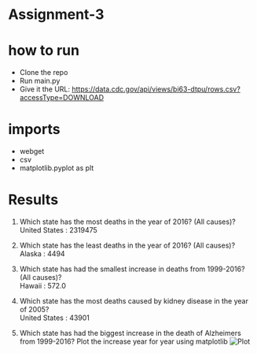 # Assignment-3

# how to run

* Clone the repo
* Run main.py
* Give it the URL: https://data.cdc.gov/api/views/bi63-dtpu/rows.csv?accessType=DOWNLOAD

# imports

* webget
* csv
* matplotlib.pyplot as plt

# Results

1. Which state has the most deaths in the year of 2016? (All causes)?                                                                  
United States : 2319475                                                                                                                
                                                                                                                                       
                                                                                                                                       
                                                                                                                                       
2. Which state has the least deaths in the year of 2016? (All causes)?                                                                 
Alaska : 4494                                                                                                                          
                                                                                                                                       
                                                                                                                                       
                                                                                                                                       
3. Which state has had the smallest increase in deaths from 1999-2016? (All causes)?                                                   
Hawaii : 572.0                                                                                                                         
                                                                                                                                       
                                                                                                                                       
                                                                                                                                       
4. Which state has the most deaths caused by kidney disease in the year of 2005?                                                       
United States : 43901                                                                                                                  
                                                                                                                                       
                                                                                                                                       
                                                                                                                                       
5. Which state has had the biggest increase in the death of Alzheimers from 1999-2016? Plot the increase year for year using matplotlib
![Plot](https://i.imgur.com/hm8HwZb.png)
